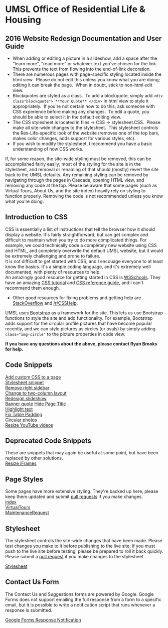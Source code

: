 # UMSL Office of Residential Life & Housing
## 2016 Website Redesign Documentation and User Guide

-	When adding or editing a picture in a slideshow, add a space after the "learn more", "read more" or whatever text you've chosen for the link.  This prevents the text from flowing into the end-of-link decoration.
-	There are numerous pages with page-specific styling located inside the html view.  Please do not edit this unless you know what you are doing; editing it can break the page.  When in doubt, stick to non-html edit view.
-	Blockquotes are styled as a class.  To add a blockquote, simply add `<div class"blockquote"> **Your Quote** </div>` in html view to style it appropriately.  If you're not certain how to do this, ask someone with CSS experience before making any changes.  To edit a quote, you should be able to select it in the default editing view.
-	The CSS stylesheet is located in files -> CSS -> stylesheet.CSS.  Please make all site-wide changes to the stylesheet.  This stylesheet controls the Res-Life-specific look of the website (removes one of the top bars, makes color changes, adds support for various styles, etc).
-	If you wish to modify the stylesheet, I recommend you have a basic understanding of how CSS works.

If, for some reason, the site-wide styling must be removed, this can be accomplished fairly easily; most of the styling for the site is in the stylesheet, and removal or renaming of that should (mostly) revert the site back to the UMSL defaults.  Any remaining styling can be removed by navigating through the pages in Cascade, opening HTML view, and removing any code at the top.  Please be aware that some pages (such as Virtual Tours, About Us, and the site index) heavily rely on styling to function properly.  Removing the code is not recommended unless you know what you're doing.

## Introduction to CSS  

CSS is essentially a list of instructions that tell the browser how it should display a website.  It's fairly straightforward, but can get complex and difficult to maintain when you try to do more complicated things. For example, we could technically code a completely new website using CSS and HTML, and completely overwrite the default UMSL website, but it would be extremely challenging and prone to failure.  
It is not difficult to get started with CSS, and I encouage everyone to at least know the basics. It's a simple coding language, and it's extremely well documented, with plenty of resources to help.  
An amazingly good resource for getting started in CSS is [W3Schools](http://www.w3schools.com/). They have an amazing [CSS tutorial](https://www.w3schools.com/css/default.asp) and [CSS reference guide](https://www.w3schools.com/cssref/default.asp), and I can't recommend them enough.
- Other good resources for fixing problems and getting help are [StackOverflow](http://stackoverflow.com/questions/tagged/css) and [/r/CSSHelp](https://www.reddit.com/r/csshelp/).

UMSL uses [Bootstrap](http://www.w3schools.com/bootstrap/) as a framework for the site.  This lets us use Bootstrap functions to style the site and add functionality.  For example, Bootstrap adds support for the circular profile pictures that have become popular recently, and we can style pictures as circles (or ovals) by simply adding `class="img-circle"` to the picture properties in code view.

**If you have any questions about the above, please contact Ryan Brooks for help.**

## Code Snippets  
[Add custom CSS to a page](CSSsnippets/AddCSS.html)  
[Stylesheet snippet](CSSsnippets/LinkStylesheet.html)  
[Remove right sidebar](CSSsnippets/RightSidebarRemoval.css)  
[Change to two-column layout](CSSsnippets/EnableTwoColumns.html)  
[Redesign slideshow](CSSsnippets/SlideshowRedesign.css)  
[Banner quote](CSSsnippets/BannerQuote.css) 
[Hide Page Title](CSSsnippets/HidePageTitle.css)  
[Highlight text](CSSsnippets/Highlight.css)  
[Fix Table Padding](CSSsnippets/FixTablePadding.css)  
[Circular photos](CSSsnippets/CircularPhotos.css)  
[Resize YouTube videos](CSSsnippets/ResizeYouTube.css)

## Deprecated Code Snippets  
These are snippets that may again be useful at some point, but have been replaced by other solutions.  
[Resize iFrames](CSSsnippets/ResizeIframes.html) 

## Page Styles

Some pages have more extensive styling.  They're backed up here; please keep them updated and submit [pull requests](https://help.github.com/articles/about-pull-requests/) if you make changes.  
[index](PageStyling/index.html)  
[VirtualTours](PageStyling/VirtualTours.html)  
[MaintenanceRequest](PageStyling/MaintenanceRequest.html)  

## Stylesheet

The stylesheet controls the site-wide changes that have been made.  Please test changes you make to it before publishing to the live site; if you must push to the live site before testing, please be prepared to roll it back quickly.  
Please submit a [pull request](https://help.github.com/articles/about-pull-requests/) if you make changes to the stylesheet.

[Stylesheet](stylesheet.css)

## Contact Us Form

The Contact Us and Suggestions forms are powered by Google.  Google Forms does not support emailing the full response from a form to a specific email, but it is possible to write a notification script that runs whenever a response is submitted.

[Google Forms Response Notification](OtherThings/ContactUsFormEmailResponses.gs)
